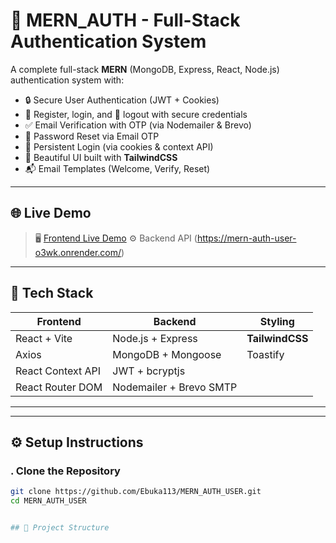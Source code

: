 # 🔐 MERN_AUTH - Full-Stack Authentication System

A complete full-stack **MERN** (MongoDB, Express, React, Node.js) authentication system with:

- 🔒 Secure User Authentication (JWT + Cookies)
- 📝 Register, login, and 🚪 logout with secure credentials
- ✅ Email Verification with OTP (via Nodemailer & Brevo)
- 🔁 Password Reset via Email OTP
- 🧠 Persistent Login (via cookies & context API)
- 🎨 Beautiful UI built with **TailwindCSS**
- 📬 Email Templates (Welcome, Verify, Reset)

---

## 🌐 Live Demo

> 🖥️ [Frontend Live Demo](https://mern-auth-user.vercel.app/)
> ⚙️ Backend API (https://mern-auth-user-o3wk.onrender.com/)

---

## 🧰 Tech Stack

| Frontend                   | Backend                   | Styling        |
|----------------------------|---------------------------|----------------|
| React + Vite               | Node.js + Express         | **TailwindCSS** |
| Axios                      | MongoDB + Mongoose        | Toastify       |
| React Context API          | JWT + bcryptjs            |                |
| React Router DOM           | Nodemailer + Brevo SMTP   |                |

---


---

## ⚙️ Setup Instructions

### . Clone the Repository

```bash
git clone https://github.com/Ebuka113/MERN_AUTH_USER.git
cd MERN_AUTH_USER


## 📁 Project Structure

